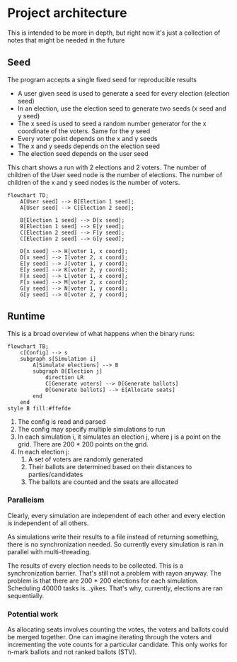 # Project architecture

This is intended to be more in depth, but right now it's just a collection of notes that might be needed in the future

## Seed

The program accepts a single fixed seed for reproducible results

- A user given seed is used to generate a seed for every election (election seed)
- In an election, use the election seed to generate two seeds (x seed and y seed)
- The x seed is used to seed a random number generator for the x coordinate of the voters. Same for the y seed
- Every voter point depends on the x and y seeds
- The x and y seeds depends on the election seed
- The election seed depends on the user seed

This chart shows a run with 2 elections and 2 voters. The number of children of the User seed node is the number of elections. The number of children of the x and y seed nodes is the number of voters.

```mermaid
flowchart TD;
    A[User seed] --> B[Election 1 seed];
    A[User seed] --> C[Election 2 seed];

    B[Election 1 seed] --> D[x seed];
    B[Election 1 seed] --> E[y seed];
    C[Election 2 seed] --> F[y seed];
    C[Election 2 seed] --> G[y seed];

    D[x seed] --> H[voter 1, x coord];
    D[x seed] --> I[voter 2, x coord];
    E[y seed] --> J[voter 1, y coord];
    E[y seed] --> K[voter 2, y coord];
    F[x seed] --> L[voter 1, x coord];
    F[x seed] --> M[voter 2, x coord];
    G[y seed] --> N[voter 1, y coord];
    G[y seed] --> O[voter 2, y coord];
```

## Runtime

This is a broad overview of what happens when the binary runs:

```mermaid
flowchart TB;
    c[Config] --> s
    subgraph s[Simulation i]
        A[Simulate elections] --> B
        subgraph B[Election j]
            direction LR
            C[Generate voters] --> D[Generate ballots]
            D[Generate ballots] --> E[Allocate seats]
        end
    end
style B fill:#ffefde
```

1. The config is read and parsed
2. The config may specify multiple simulations to run
3. In each simulation i, it simulates an election j, where j is a point on the grid. There are 200 * 200 points on the grid.
4. In each election j:
    1. A set of voters are randomly generated
    2. Their ballots are determined based on their distances to parties/candidates
    3. The ballots are counted and the seats are allocated

### Paralleism

Clearly, every simulation are independent of each other and every election is independent of all others.

As simulations write their results to a file instead of returning something, there is no synchronization needed. So currently every simulation is ran in parallel with multi-threading.

The results of every election needs to be collected. This is a synchronization barrier. That's still not a problem with rayon anyway. The problem is that there are 200 * 200 elections for each simulation. Scheduling 40000 tasks is...yikes. That's why, currently, elections are ran sequentially.

### Potential work

As allocating seats involves counting the votes, the voters and ballots could be merged together. One can imagine iterating through the voters and incrementing the vote counts for a particular candidate. This only works for n-mark ballots and not ranked ballots (STV).

